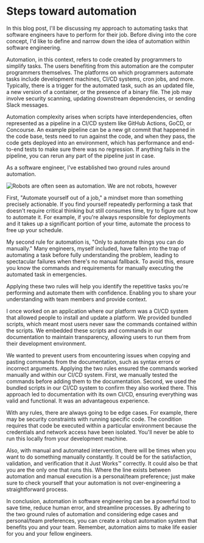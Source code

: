 # Steps toward automation

In this blog post, I'll be discussing my approach to automating tasks that
software engineers have to perform for their job. Before diving into the core
concept, I'd like to define and narrow down the idea of automation within
software engineering.

Automation, in this context, refers to code created by programmers to simplify
tasks. The users benefiting from this automation are the computer programmers
themselves. The platforms on which programmers automate tasks include
development machines, CI/CD systems, cron jobs, and more. Typically, there is a
trigger for the automated task, such as an updated file, a new version of a
container, or the presence of a binary file. The job may involve security
scanning, updating downstream dependencies, or sending Slack messages.

Automation complexity arises when scripts have interdependencies, often
represented as a pipeline in a CI/CD system like GitHub Actions, GoCD, or
Concourse. An example pipeline can be a new git commit that happened in the code
base, tests need to run against the code, and when they pass, the code gets
deployed into an environment, which has performance and end-to-end tests to make
sure there was no regression. If anything fails in the pipeline, you can rerun
any part of the pipeline just in case.

As a software engineer, I've established two ground rules around automation.

![Robots are often seen as automation. We are not robots, however](/assets/2023-03-21.jpg)

First, "Automate yourself out of a job," a mindset more than something precisely
actionable. If you find yourself repeatedly performing a task that doesn't
require critical thinking but still consumes time, try to figure out how to
automate it. For example, if you're always responsible for deployments and it
takes up a significant portion of your time, automate the process to free up
your schedule.

My second rule for automation is, "Only to automate things you can do manually."
Many engineers, myself included, have fallen into the trap of automating a task
before fully understanding the problem, leading to spectacular failures when
there's no manual fallback. To avoid this, ensure you know the commands and
requirements for manually executing the automated task in emergencies.

Applying these two rules will help you identify the repetitive tasks you're
performing and automate them with confidence. Enabling you to share your
understanding with team members and provide context.

I once worked on an application where our platform was a CI/CD system that
allowed people to install and update a platform. We provided bundled scripts,
which meant most users never saw the commands contained within the scripts. We
embedded these scripts and commands in our documentation to maintain
transparency, allowing users to run them from their development environment.

We wanted to prevent users from encountering issues when copying and pasting
commands from the documentation, such as syntax errors or incorrect arguments.
Applying the two rules ensured the commands worked manually and within our CI/CD
system. First, we manually tested the commands before adding them to the
documentation. Second, we used the bundled scripts in our CI/CD system to
confirm they also worked there. This approach led to documentation with its own
CI/CD, ensuring everything was valid and functional. It was an advantageous
experience.

With any rules, there are always going to be edge cases. For example, there may
be security constraints with running specific code. The condition requires that
code be executed within a particular environment because the credentials and
network access have been isolated. You'll never be able to run this locally from
your development machine.

Also, with manual and automated intervention, there will be times when you want
to do something manually constantly. It could be for the satisfaction,
validation, and verification that it Just Works™ correctly. It could also be
that you are the only one that runs this. Where the line exists between
automation and manual execution is a personal/team preference; just make sure to
check yourself that your automation is not over-engineering a straightforward
process.

In conclusion, automation in software engineering can be a powerful tool to save
time, reduce human error, and streamline processes. By adhering to the two
ground rules of automation and considering edge cases and personal/team
preferences, you can create a robust automation system that benefits you and
your team. Remember, automation aims to make life easier for you and your fellow
engineers.
